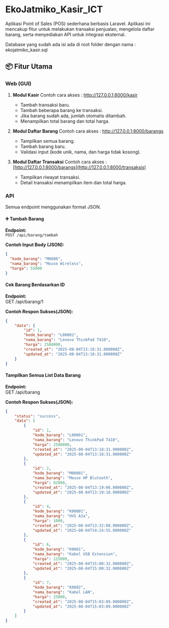 # EkoJatmiko_Kasir_ICT

Aplikasi Point of Sales (POS) sederhana berbasis Laravel. Aplikasi ini mencakup fitur untuk melakukan transaksi penjualan, mengelola daftar barang, serta menyediakan API untuk integrasi eksternal.

Database yang sudah ada isi ada di root folder dengan nama : ekojatmiko_kasir.sql

## 📦 Fitur Utama

### Web (GUI)
1. **Modul Kasir**  Contoh cara akses : http://127.0.0.1:8000/kasir
   - Tambah transaksi baru.
   - Tambah beberapa barang ke transaksi.
   - Jika barang sudah ada, jumlah otomatis ditambah.
   - Menampilkan total barang dan total harga.
   
2. **Modul Daftar Barang**  Contoh cara akses : http://127.0.0.1:8000/barangs
   - Tampilkan semua barang.
   - Tambah barang baru.
   - Validasi input (kode unik, nama, dan harga tidak kosong).

3. **Modul Daftar Transaksi**   Contoh cara akses : [http://127.0.0.1:8000/barangs](http://127.0.0.1:8000/transaksis)
   - Tampilkan riwayat transaksi.
   - Detail transaksi menampilkan item dan total harga.

### API
Semua endpoint menggunakan format JSON.

#### ➕ Tambah Barang
**Endpoint:**  
`POST /api/barang/tambah`

**Contoh Input Body (JSON):**
```json
{
  "kode_barang": "M0008",
  "nama_barang": "Mouse Wireless",
  "harga": 55000
}
```


#### Cek Barang Berdasarkan ID
**Endpoint:**  
GET /api/barang/1

**Contoh Respon Sukses(JSON):**
```json
{
    "data": {
        "id": 1,
        "kode_barang": "L00001",
        "nama_barang": "Lenovo ThinkPad T410",
        "harga": 2500000,
        "created_at": "2025-08-04T13:18:31.000000Z",
        "updated_at": "2025-08-04T13:18:31.000000Z"
    }
}
```

#### Tampilkan Semua List Data Barang
**Endpoint:**  
GET /api/barang

**Contoh Respon Sukses(JSON):**
```json
{
    "status": "success",
    "data": [
        {
            "id": 1,
            "kode_barang": "L00001",
            "nama_barang": "Lenovo ThinkPad T410",
            "harga": 2500000,
            "created_at": "2025-08-04T13:18:31.000000Z",
            "updated_at": "2025-08-04T13:18:31.000000Z"
        },
        {
            "id": 2,
            "kode_barang": "M00001",
            "nama_barang": "Mouse HP Blutooth",
            "harga": 82000,
            "created_at": "2025-08-04T13:19:06.000000Z",
            "updated_at": "2025-08-04T13:19:18.000000Z"
        },
        {
            "id": 4,
            "kode_barang": "K00001",
            "nama_barang": "HVS A3a",
            "harga": 1000,
            "created_at": "2025-08-04T13:32:08.000000Z",
            "updated_at": "2025-08-04T14:24:55.000000Z"
        },
        {
            "id": 6,
            "kode_barang": "K0001",
            "nama_barang": "Kabel USB Extension",
            "harga": 125000,
            "created_at": "2025-08-04T15:00:32.000000Z",
            "updated_at": "2025-08-04T15:00:32.000000Z"
        },
        {
            "id": 7,
            "kode_barang": "K0002",
            "nama_barang": "Kabel LAN",
            "harga": 25000,
            "created_at": "2025-08-04T15:03:09.000000Z",
            "updated_at": "2025-08-04T15:03:09.000000Z"
        }
    ]
}
```
